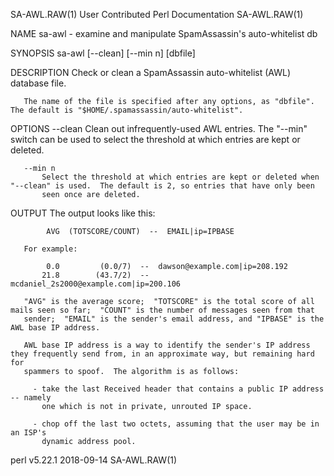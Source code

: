 SA-AWL.RAW(1)                                           User Contributed Perl Documentation                                          SA-AWL.RAW(1)

NAME
       sa-awl - examine and manipulate SpamAssassin's auto-whitelist db

SYNOPSIS
       sa-awl [--clean] [--min n] [dbfile]

DESCRIPTION
       Check or clean a SpamAssassin auto-whitelist (AWL) database file.

       The name of the file is specified after any options, as "dbfile".  The default is "$HOME/.spamassassin/auto-whitelist".

OPTIONS
       --clean
           Clean out infrequently-used AWL entries.  The "--min" switch can be used to select the threshold at which entries are kept or deleted.

       --min n
           Select the threshold at which entries are kept or deleted when "--clean" is used.  The default is 2, so entries that have only been
           seen once are deleted.

OUTPUT
       The output looks like this:

            AVG  (TOTSCORE/COUNT)  --  EMAIL|ip=IPBASE

       For example:

            0.0         (0.0/7)  --  dawson@example.com|ip=208.192
           21.8        (43.7/2)  --  mcdaniel_2s2000@example.com|ip=200.106

       "AVG" is the average score;  "TOTSCORE" is the total score of all mails seen so far;  "COUNT" is the number of messages seen from that
       sender;  "EMAIL" is the sender's email address, and "IPBASE" is the AWL base IP address.

       AWL base IP address is a way to identify the sender's IP address they frequently send from, in an approximate way, but remaining hard for
       spammers to spoof.  The algorithm is as follows:

         - take the last Received header that contains a public IP address -- namely
           one which is not in private, unrouted IP space.

         - chop off the last two octets, assuming that the user may be in an ISP's
           dynamic address pool.

perl v5.22.1                                                        2018-09-14                                                       SA-AWL.RAW(1)
